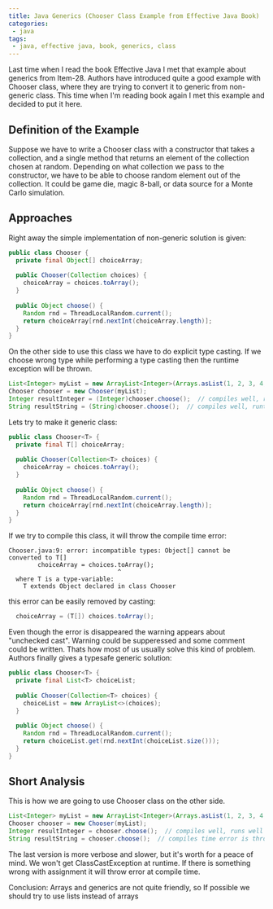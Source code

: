 ```yaml
---
title: Java Generics (Chooser Class Example from Effective Java Book)
categories:
 - java
tags:
 - java, effective java, book, generics, class
---
```


Last time when I read the book Effective Java I met that example about generics from Item-28. Authors have introduced quite a good example with Chooser class, where they are trying to convert it to generic from non-generic class. This time when I'm reading book again I met this example and decided to put it here. 

## Definition of the Example

Suppose we have to write a Chooser class with a constructor that takes a collection, and a single method that returns an element of the collection chosen at random. Depending on what collection we pass to the constructor, we have to be able to choose random element out of the collection. It could be game die, magic 8-ball, or data source for a Monte Carlo simulation. 

## Approaches

Right away the simple implementation of non-generic solution is given:

```java
public class Chooser {
  private final Object[] choiceArray;
  
  public Chooser(Collection choices) {
    choiceArray = choices.toArray();
  }
  
  public Object choose() {
    Random rnd = ThreadLocalRandom.current();
    return choiceArray[rnd.nextInt(choiceArray.length)];
  }
}
```

On the other side to use this class we have to do explicit type casting. If we choose wrong type while performing a type casting then the runtime exception will be thrown.

```java
List<Integer> myList = new ArrayList<Integer>(Arrays.asList(1, 2, 3, 4, 5));
Chooser chooser = new Chooser(myList);
Integer resultInteger = (Integer)chooser.choose();  // compiles well, runs well
String resultString = (String)chooser.choose();  // compiles well, runtime exception is thrown
```

Lets try to make it generic class:

```java
public class Chooser<T> {
  private final T[] choiceArray;
  
  public Chooser(Collection<T> choices) {
    choiceArray = choices.toArray();
  }
  
  public Object choose() {
    Random rnd = ThreadLocalRandom.current();
    return choiceArray[rnd.nextInt(choiceArray.length)];
  }
}
```

If we try to compile this class, it will throw the compile time error:

```
Chooser.java:9: error: incompatible types: Object[] cannot be converted to T[]
        choiceArray = choices.toArray();
                              ^
  where T is a type-variable:
    T extends Object declared in class Chooser 
```

this error can be easily removed by casting:

```java
  choiceArray = (T[]) choices.toArray();
```

Even though the error is disappeared the warning appears about "unchecked cast". Warning could be supperessed and some comment could be written. Thats how most of us usually solve this kind of problem. Authors finally gives a typesafe generic solution:

```java
public class Chooser<T> {
  private final List<T> choiceList;
  
  public Chooser(Collection<T> choices) {
    choiceList = new ArrayList<>(choices);
  }
  
  public Object choose() {
    Random rnd = ThreadLocalRandom.current();
    return choiceList.get(rnd.nextInt(choiceList.size()));
  }
}
```

## Short Analysis

This is how we are going to use Chooser class on the other side.

```java
List<Integer> myList = new ArrayList<Integer>(Arrays.asList(1, 2, 3, 4, 5));
Chooser chooser = new Chooser(myList);
Integer resultInteger = chooser.choose();  // compiles well, runs well
String resultString = chooser.choose();  // compiles time error is thrown
```

The last version is more verbose and slower, but it's worth for a peace of mind. We won't get ClassCastException at runtime. If there is something wrong with assignment it will throw error at compile time.

Conclusion: Arrays and generics are not quite friendly, so If possible we should try to use lists instead of arrays
